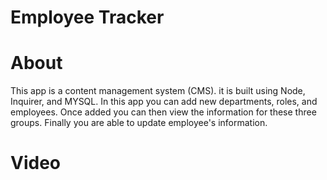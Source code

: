 # Employee Tracker
# About
This app is a content management system (CMS).  it is built using Node, Inquirer, and MYSQL.  In this app you can add new departments, roles, and employees.  Once added you can then view the information for these three groups.  Finally you are able to update employee's information.

# Video
